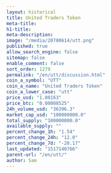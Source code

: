 ```yaml
---
layout: historical
title: United Traders Token
meta-title: 
h1-title: 
meta-description: 
image: "/media/20780614/utt.png"
published: true
allow_search_engine: false
sitemap: false
enable_comment: false
sort_order: 1279
permalink: "/en/utt/discussion.html"
coin_a_symbol: "UTT"
coin_a_name: "United Traders Token"
coin_a_lower_case: "utt"
price_usd: "1.00163"
price_btc: "0.00008525"
24h_volume_usd: "36396.3"
market_cap_usd: "100000000.0"
total_supply: "100000000.0"
available_supply: ""
percent_change_1h: "1.54"
percent_change_24h: "12.0"
percent_change_7d: "-20.17"
last_updated: "1517140766"
parent-url: "/en/utt/"
author: Sam
---
```


